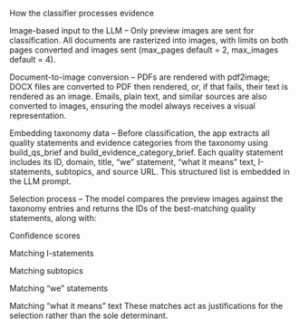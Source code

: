 How the classifier processes evidence

Image-based input to the LLM – Only preview images are sent for classification. All documents are rasterized into images, with limits on both pages converted and images sent (max_pages default = 2, max_images default = 4).

Document-to-image conversion – PDFs are rendered with pdf2image; DOCX files are converted to PDF then rendered, or, if that fails, their text is rendered as an image. Emails, plain text, and similar sources are also converted to images, ensuring the model always receives a visual representation.

Embedding taxonomy data – Before classification, the app extracts all quality statements and evidence categories from the taxonomy using build_qs_brief and build_evidence_category_brief. Each quality statement includes its ID, domain, title, “we” statement, “what it means” text, I-statements, subtopics, and source URL. This structured list is embedded in the LLM prompt.

Selection process – The model compares the preview images against the taxonomy entries and returns the IDs of the best-matching quality statements, along with:

Confidence scores

Matching I-statements

Matching subtopics

Matching “we” statements

Matching “what it means” text
These matches act as justifications for the selection rather than the sole determinant.